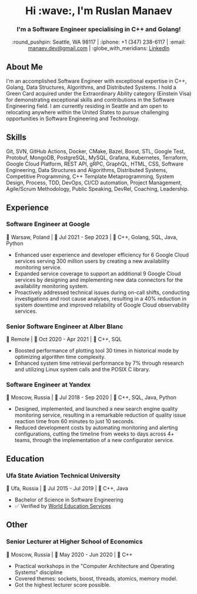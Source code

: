 <h1 align="center">Hi :wave:, I'm Ruslan Manaev</h1>
<h3 align="center">I'm a Software Engineer specialising in C++ and Golang!</h3>

<p align="center">
  :round_pushpin: Seattle, WA 98117 |
  :iphone: +1 (347) 238-6117 |
  :email: <a href = "mailto: manaev.dev@gmail.com">manaev.dev@gmail.com</a> |
  :globe_with_meridians: <a href="https://www.linkedin.com/in/manavrion">LinkedIn</a>
</p>

## About Me

I'm an accomplished Software Engineer with exceptional expertise in C++, Golang, Data Structures, Algorithms, and Distributed Systems. I hold a Green Card acquired under the Extraordinary Ability category (Einstein Visa) for demonstrating exceptional skills and contributions in the Software Engineering field. I am currently residing in Seattle and am open to relocating anywhere within the United States to pursue challenging opportunities in Software Engineering and Technology.

## Skills

Git, SVN, GitHub Actions, 
Docker, CMake, Bazel, Boost,
STL, Google Test, Protobuf,
MongoDB, PostgreSQL, MySQL,
Grafana, Kubernetes, Terraform,
Google Cloud Platform,
REST API, gRPC, GraphQL,
HTML, CSS,
Software Engineering,
Data Structures and Algorithms,
Distributed Systems,
Competitive Programming,
C++ Template Metaprogramming,
System Design, Process, TDD,
DevOps, CI/CD automation,
Project Management,
Agile/Scrum Methodology,
Public Speaking, DevRel,
Coaching, Leadership.

## Experience

### Software Engineer at Google
:round_pushpin: Warsaw, Poland | :calendar: Jul 2021 - Sep 2023 | :toolbox: C++, Golang, SQL, Java, Python

- Enhanced user experience and developer efficiency for 6 Google Cloud services serving 300 million users by creating a new availability monitoring service.
- Expanded service coverage to support an additional 9 Google Cloud services by designing and implementing new data connectors for the availability monitoring system.
- Proactively addressed technical issues during on-call shifts, conducting investigations and root cause analyses, resulting in a 40% reduction in system downtime and improved reliability of Google Cloud observability services.

### Senior Software Engineer at Alber Blanc
:round_pushpin: Remote | :calendar: Oct 2020 - Apr 2021 | :toolbox: C++, SQL

- Boosted performance of plotting tool 30 times in historical mode by optimizing algorithm time complexity.
- Enhanced system time retrieval performance by 7% through research and utilizing Linux system calls and the POSIX C library.

### Software Engineer at Yandex
:round_pushpin: Moscow, Russia | :calendar: Jul 2018 - Sep 2020 | :toolbox: C++, SQL, Java, Python

- Designed, implemented, and launched a new search engine quality monitoring service, resulting in a remarkable reduction of quality issue reaction time from 60 minutes to just 10 seconds.
- Reduced development costs by automating monitoring and alerting configurations, cutting the timeline from weeks to days across 4+ teams, through the implementation of a new configurator service.

## Education

### Ufa State Aviation Technical University
:round_pushpin: Ufa, Russia | :calendar: Jul 2015 - Jul 2019 | :toolbox: C++, Java

- Bachelor of Science in Software Engineering
- :white_check_mark: Verified by [World Education Services](https://www.credly.com/badges/52f5ce26-60eb-4bfe-baf2-5167085f820d)

## Other

### Senior Lecturer at Higher School of Economics
:round_pushpin: Moscow, Russia | :calendar: May 2020 - Jun 2020 | :toolbox: C++
- Practical workshops in the "Computer Architecture and Operating Systems" discipline
- Covered themes: sockets, boost, threads, atomics, memory model.
- Got the highest lecturer score possible.
